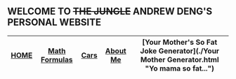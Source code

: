 ## WELCOME TO ~~THE JUNGLE~~ ANDREW DENG'S PERSONAL WEBSITE


| [HOME](./index.md "Home Page") | [Math Formulas](./math-formulas "Math Formulas") | [Cars](./cars/cars "Cars") | [About Me](./aboutme "About Me") | [Your Mother's So Fat Joke Generator](./Your Mother Generator.html "Yo mama so fat...") |
| :-----------: | :-----------: | :-----------: | :-----------: | :-----------: | 


